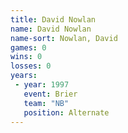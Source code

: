 ```yaml
---
title: David Nowlan
name: David Nowlan
name-sort: Nowlan, David
games: 0
wins: 0
losses: 0
years:
 - year: 1997
   event: Brier
   team: "NB"
   position: Alternate
---
```

